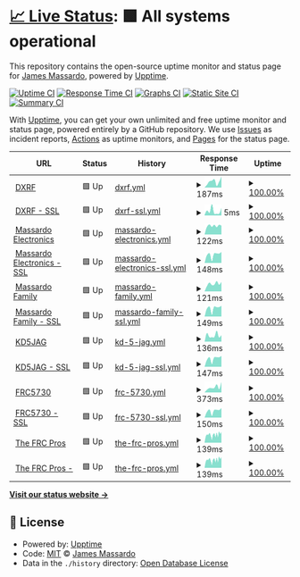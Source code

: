 # [📈 Live Status](https://dxrf.com): <!--live status--> **🟩 All systems operational**

This repository contains the open-source uptime monitor and status page for [James Massardo](http://www.dxrf.com), powered by [Upptime](https://github.com/upptime/upptime).

[![Uptime CI](https://github.com/jmassardo/upptime/workflows/Uptime%20CI/badge.svg)](https://github.com/jmassardo/upptime/actions?query=workflow%3A%22Uptime+CI%22)
[![Response Time CI](https://github.com/jmassardo/upptime/workflows/Response%20Time%20CI/badge.svg)](https://github.com/jmassardo/upptime/actions?query=workflow%3A%22Response+Time+CI%22)
[![Graphs CI](https://github.com/jmassardo/upptime/workflows/Graphs%20CI/badge.svg)](https://github.com/jmassardo/upptime/actions?query=workflow%3A%22Graphs+CI%22)
[![Static Site CI](https://github.com/jmassardo/upptime/workflows/Static%20Site%20CI/badge.svg)](https://github.com/jmassardo/upptime/actions?query=workflow%3A%22Static+Site+CI%22)
[![Summary CI](https://github.com/jmassardo/upptime/workflows/Summary%20CI/badge.svg)](https://github.com/jmassardo/upptime/actions?query=workflow%3A%22Summary+CI%22)

With [Upptime](https://upptime.js.org), you can get your own unlimited and free uptime monitor and status page, powered entirely by a GitHub repository. We use [Issues](https://github.com/jmassardo/upptime/issues) as incident reports, [Actions](https://github.com/jmassardo/upptime/actions) as uptime monitors, and [Pages](https://dxrf.com) for the status page.

<!--start: status pages-->
<!-- This summary is generated by Upptime (https://github.com/upptime/upptime) -->
<!-- Do not edit this manually, your changes will be overwritten -->
<!-- prettier-ignore -->
| URL | Status | History | Response Time | Uptime |
| --- | ------ | ------- | ------------- | ------ |
| <img alt="" src="https://favicons.githubusercontent.com/dxrf.com" height="13"> [DXRF](http://dxrf.com) | 🟩 Up | [dxrf.yml](https://github.com/jmassardo/upptime/commits/HEAD/history/dxrf.yml) | <details><summary><img alt="Response time graph" src="./graphs/dxrf/response-time-week.png" height="20"> 187ms</summary><br><a href="https://jmassardo.github.io/upptime/history/dxrf"><img alt="Response time 159" src="https://img.shields.io/endpoint?url=https%3A%2F%2Fraw.githubusercontent.com%2Fjmassardo%2Fupptime%2FHEAD%2Fapi%2Fdxrf%2Fresponse-time.json"></a><br><a href="https://jmassardo.github.io/upptime/history/dxrf"><img alt="24-hour response time 336" src="https://img.shields.io/endpoint?url=https%3A%2F%2Fraw.githubusercontent.com%2Fjmassardo%2Fupptime%2FHEAD%2Fapi%2Fdxrf%2Fresponse-time-day.json"></a><br><a href="https://jmassardo.github.io/upptime/history/dxrf"><img alt="7-day response time 187" src="https://img.shields.io/endpoint?url=https%3A%2F%2Fraw.githubusercontent.com%2Fjmassardo%2Fupptime%2FHEAD%2Fapi%2Fdxrf%2Fresponse-time-week.json"></a><br><a href="https://jmassardo.github.io/upptime/history/dxrf"><img alt="30-day response time 153" src="https://img.shields.io/endpoint?url=https%3A%2F%2Fraw.githubusercontent.com%2Fjmassardo%2Fupptime%2FHEAD%2Fapi%2Fdxrf%2Fresponse-time-month.json"></a><br><a href="https://jmassardo.github.io/upptime/history/dxrf"><img alt="1-year response time 159" src="https://img.shields.io/endpoint?url=https%3A%2F%2Fraw.githubusercontent.com%2Fjmassardo%2Fupptime%2FHEAD%2Fapi%2Fdxrf%2Fresponse-time-year.json"></a></details> | <details><summary><a href="https://jmassardo.github.io/upptime/history/dxrf">100.00%</a></summary><a href="https://jmassardo.github.io/upptime/history/dxrf"><img alt="All-time uptime 99.98%" src="https://img.shields.io/endpoint?url=https%3A%2F%2Fraw.githubusercontent.com%2Fjmassardo%2Fupptime%2FHEAD%2Fapi%2Fdxrf%2Fuptime.json"></a><br><a href="https://jmassardo.github.io/upptime/history/dxrf"><img alt="24-hour uptime 100.00%" src="https://img.shields.io/endpoint?url=https%3A%2F%2Fraw.githubusercontent.com%2Fjmassardo%2Fupptime%2FHEAD%2Fapi%2Fdxrf%2Fuptime-day.json"></a><br><a href="https://jmassardo.github.io/upptime/history/dxrf"><img alt="7-day uptime 100.00%" src="https://img.shields.io/endpoint?url=https%3A%2F%2Fraw.githubusercontent.com%2Fjmassardo%2Fupptime%2FHEAD%2Fapi%2Fdxrf%2Fuptime-week.json"></a><br><a href="https://jmassardo.github.io/upptime/history/dxrf"><img alt="30-day uptime 100.00%" src="https://img.shields.io/endpoint?url=https%3A%2F%2Fraw.githubusercontent.com%2Fjmassardo%2Fupptime%2FHEAD%2Fapi%2Fdxrf%2Fuptime-month.json"></a><br><a href="https://jmassardo.github.io/upptime/history/dxrf"><img alt="1-year uptime 99.98%" src="https://img.shields.io/endpoint?url=https%3A%2F%2Fraw.githubusercontent.com%2Fjmassardo%2Fupptime%2FHEAD%2Fapi%2Fdxrf%2Fuptime-year.json"></a></details>
| <img alt="" src="https://favicons.githubusercontent.com/dxrf.com" height="13"> [DXRF - SSL](https://dxrf.com) | 🟩 Up | [dxrf-ssl.yml](https://github.com/jmassardo/upptime/commits/HEAD/history/dxrf-ssl.yml) | <details><summary><img alt="Response time graph" src="./graphs/dxrf-ssl/response-time-week.png" height="20"> 5ms</summary><br><a href="https://jmassardo.github.io/upptime/history/dxrf-ssl"><img alt="Response time 8" src="https://img.shields.io/endpoint?url=https%3A%2F%2Fraw.githubusercontent.com%2Fjmassardo%2Fupptime%2FHEAD%2Fapi%2Fdxrf-ssl%2Fresponse-time.json"></a><br><a href="https://jmassardo.github.io/upptime/history/dxrf-ssl"><img alt="24-hour response time 9" src="https://img.shields.io/endpoint?url=https%3A%2F%2Fraw.githubusercontent.com%2Fjmassardo%2Fupptime%2FHEAD%2Fapi%2Fdxrf-ssl%2Fresponse-time-day.json"></a><br><a href="https://jmassardo.github.io/upptime/history/dxrf-ssl"><img alt="7-day response time 5" src="https://img.shields.io/endpoint?url=https%3A%2F%2Fraw.githubusercontent.com%2Fjmassardo%2Fupptime%2FHEAD%2Fapi%2Fdxrf-ssl%2Fresponse-time-week.json"></a><br><a href="https://jmassardo.github.io/upptime/history/dxrf-ssl"><img alt="30-day response time 6" src="https://img.shields.io/endpoint?url=https%3A%2F%2Fraw.githubusercontent.com%2Fjmassardo%2Fupptime%2FHEAD%2Fapi%2Fdxrf-ssl%2Fresponse-time-month.json"></a><br><a href="https://jmassardo.github.io/upptime/history/dxrf-ssl"><img alt="1-year response time 8" src="https://img.shields.io/endpoint?url=https%3A%2F%2Fraw.githubusercontent.com%2Fjmassardo%2Fupptime%2FHEAD%2Fapi%2Fdxrf-ssl%2Fresponse-time-year.json"></a></details> | <details><summary><a href="https://jmassardo.github.io/upptime/history/dxrf-ssl">100.00%</a></summary><a href="https://jmassardo.github.io/upptime/history/dxrf-ssl"><img alt="All-time uptime 99.98%" src="https://img.shields.io/endpoint?url=https%3A%2F%2Fraw.githubusercontent.com%2Fjmassardo%2Fupptime%2FHEAD%2Fapi%2Fdxrf-ssl%2Fuptime.json"></a><br><a href="https://jmassardo.github.io/upptime/history/dxrf-ssl"><img alt="24-hour uptime 100.00%" src="https://img.shields.io/endpoint?url=https%3A%2F%2Fraw.githubusercontent.com%2Fjmassardo%2Fupptime%2FHEAD%2Fapi%2Fdxrf-ssl%2Fuptime-day.json"></a><br><a href="https://jmassardo.github.io/upptime/history/dxrf-ssl"><img alt="7-day uptime 100.00%" src="https://img.shields.io/endpoint?url=https%3A%2F%2Fraw.githubusercontent.com%2Fjmassardo%2Fupptime%2FHEAD%2Fapi%2Fdxrf-ssl%2Fuptime-week.json"></a><br><a href="https://jmassardo.github.io/upptime/history/dxrf-ssl"><img alt="30-day uptime 100.00%" src="https://img.shields.io/endpoint?url=https%3A%2F%2Fraw.githubusercontent.com%2Fjmassardo%2Fupptime%2FHEAD%2Fapi%2Fdxrf-ssl%2Fuptime-month.json"></a><br><a href="https://jmassardo.github.io/upptime/history/dxrf-ssl"><img alt="1-year uptime 99.98%" src="https://img.shields.io/endpoint?url=https%3A%2F%2Fraw.githubusercontent.com%2Fjmassardo%2Fupptime%2FHEAD%2Fapi%2Fdxrf-ssl%2Fuptime-year.json"></a></details>
| <img alt="" src="https://favicons.githubusercontent.com/massardoelectronics.com" height="13"> [Massardo Electronics](http://massardoelectronics.com) | 🟩 Up | [massardo-electronics.yml](https://github.com/jmassardo/upptime/commits/HEAD/history/massardo-electronics.yml) | <details><summary><img alt="Response time graph" src="./graphs/massardo-electronics/response-time-week.png" height="20"> 122ms</summary><br><a href="https://jmassardo.github.io/upptime/history/massardo-electronics"><img alt="Response time 118" src="https://img.shields.io/endpoint?url=https%3A%2F%2Fraw.githubusercontent.com%2Fjmassardo%2Fupptime%2FHEAD%2Fapi%2Fmassardo-electronics%2Fresponse-time.json"></a><br><a href="https://jmassardo.github.io/upptime/history/massardo-electronics"><img alt="24-hour response time 125" src="https://img.shields.io/endpoint?url=https%3A%2F%2Fraw.githubusercontent.com%2Fjmassardo%2Fupptime%2FHEAD%2Fapi%2Fmassardo-electronics%2Fresponse-time-day.json"></a><br><a href="https://jmassardo.github.io/upptime/history/massardo-electronics"><img alt="7-day response time 122" src="https://img.shields.io/endpoint?url=https%3A%2F%2Fraw.githubusercontent.com%2Fjmassardo%2Fupptime%2FHEAD%2Fapi%2Fmassardo-electronics%2Fresponse-time-week.json"></a><br><a href="https://jmassardo.github.io/upptime/history/massardo-electronics"><img alt="30-day response time 116" src="https://img.shields.io/endpoint?url=https%3A%2F%2Fraw.githubusercontent.com%2Fjmassardo%2Fupptime%2FHEAD%2Fapi%2Fmassardo-electronics%2Fresponse-time-month.json"></a><br><a href="https://jmassardo.github.io/upptime/history/massardo-electronics"><img alt="1-year response time 118" src="https://img.shields.io/endpoint?url=https%3A%2F%2Fraw.githubusercontent.com%2Fjmassardo%2Fupptime%2FHEAD%2Fapi%2Fmassardo-electronics%2Fresponse-time-year.json"></a></details> | <details><summary><a href="https://jmassardo.github.io/upptime/history/massardo-electronics">100.00%</a></summary><a href="https://jmassardo.github.io/upptime/history/massardo-electronics"><img alt="All-time uptime 99.98%" src="https://img.shields.io/endpoint?url=https%3A%2F%2Fraw.githubusercontent.com%2Fjmassardo%2Fupptime%2FHEAD%2Fapi%2Fmassardo-electronics%2Fuptime.json"></a><br><a href="https://jmassardo.github.io/upptime/history/massardo-electronics"><img alt="24-hour uptime 100.00%" src="https://img.shields.io/endpoint?url=https%3A%2F%2Fraw.githubusercontent.com%2Fjmassardo%2Fupptime%2FHEAD%2Fapi%2Fmassardo-electronics%2Fuptime-day.json"></a><br><a href="https://jmassardo.github.io/upptime/history/massardo-electronics"><img alt="7-day uptime 100.00%" src="https://img.shields.io/endpoint?url=https%3A%2F%2Fraw.githubusercontent.com%2Fjmassardo%2Fupptime%2FHEAD%2Fapi%2Fmassardo-electronics%2Fuptime-week.json"></a><br><a href="https://jmassardo.github.io/upptime/history/massardo-electronics"><img alt="30-day uptime 100.00%" src="https://img.shields.io/endpoint?url=https%3A%2F%2Fraw.githubusercontent.com%2Fjmassardo%2Fupptime%2FHEAD%2Fapi%2Fmassardo-electronics%2Fuptime-month.json"></a><br><a href="https://jmassardo.github.io/upptime/history/massardo-electronics"><img alt="1-year uptime 99.98%" src="https://img.shields.io/endpoint?url=https%3A%2F%2Fraw.githubusercontent.com%2Fjmassardo%2Fupptime%2FHEAD%2Fapi%2Fmassardo-electronics%2Fuptime-year.json"></a></details>
| <img alt="" src="https://favicons.githubusercontent.com/massardoelectronics.com" height="13"> [Massardo Electronics - SSL](https://massardoelectronics.com) | 🟩 Up | [massardo-electronics-ssl.yml](https://github.com/jmassardo/upptime/commits/HEAD/history/massardo-electronics-ssl.yml) | <details><summary><img alt="Response time graph" src="./graphs/massardo-electronics-ssl/response-time-week.png" height="20"> 148ms</summary><br><a href="https://jmassardo.github.io/upptime/history/massardo-electronics-ssl"><img alt="Response time 131" src="https://img.shields.io/endpoint?url=https%3A%2F%2Fraw.githubusercontent.com%2Fjmassardo%2Fupptime%2FHEAD%2Fapi%2Fmassardo-electronics-ssl%2Fresponse-time.json"></a><br><a href="https://jmassardo.github.io/upptime/history/massardo-electronics-ssl"><img alt="24-hour response time 194" src="https://img.shields.io/endpoint?url=https%3A%2F%2Fraw.githubusercontent.com%2Fjmassardo%2Fupptime%2FHEAD%2Fapi%2Fmassardo-electronics-ssl%2Fresponse-time-day.json"></a><br><a href="https://jmassardo.github.io/upptime/history/massardo-electronics-ssl"><img alt="7-day response time 148" src="https://img.shields.io/endpoint?url=https%3A%2F%2Fraw.githubusercontent.com%2Fjmassardo%2Fupptime%2FHEAD%2Fapi%2Fmassardo-electronics-ssl%2Fresponse-time-week.json"></a><br><a href="https://jmassardo.github.io/upptime/history/massardo-electronics-ssl"><img alt="30-day response time 135" src="https://img.shields.io/endpoint?url=https%3A%2F%2Fraw.githubusercontent.com%2Fjmassardo%2Fupptime%2FHEAD%2Fapi%2Fmassardo-electronics-ssl%2Fresponse-time-month.json"></a><br><a href="https://jmassardo.github.io/upptime/history/massardo-electronics-ssl"><img alt="1-year response time 131" src="https://img.shields.io/endpoint?url=https%3A%2F%2Fraw.githubusercontent.com%2Fjmassardo%2Fupptime%2FHEAD%2Fapi%2Fmassardo-electronics-ssl%2Fresponse-time-year.json"></a></details> | <details><summary><a href="https://jmassardo.github.io/upptime/history/massardo-electronics-ssl">100.00%</a></summary><a href="https://jmassardo.github.io/upptime/history/massardo-electronics-ssl"><img alt="All-time uptime 99.98%" src="https://img.shields.io/endpoint?url=https%3A%2F%2Fraw.githubusercontent.com%2Fjmassardo%2Fupptime%2FHEAD%2Fapi%2Fmassardo-electronics-ssl%2Fuptime.json"></a><br><a href="https://jmassardo.github.io/upptime/history/massardo-electronics-ssl"><img alt="24-hour uptime 100.00%" src="https://img.shields.io/endpoint?url=https%3A%2F%2Fraw.githubusercontent.com%2Fjmassardo%2Fupptime%2FHEAD%2Fapi%2Fmassardo-electronics-ssl%2Fuptime-day.json"></a><br><a href="https://jmassardo.github.io/upptime/history/massardo-electronics-ssl"><img alt="7-day uptime 100.00%" src="https://img.shields.io/endpoint?url=https%3A%2F%2Fraw.githubusercontent.com%2Fjmassardo%2Fupptime%2FHEAD%2Fapi%2Fmassardo-electronics-ssl%2Fuptime-week.json"></a><br><a href="https://jmassardo.github.io/upptime/history/massardo-electronics-ssl"><img alt="30-day uptime 100.00%" src="https://img.shields.io/endpoint?url=https%3A%2F%2Fraw.githubusercontent.com%2Fjmassardo%2Fupptime%2FHEAD%2Fapi%2Fmassardo-electronics-ssl%2Fuptime-month.json"></a><br><a href="https://jmassardo.github.io/upptime/history/massardo-electronics-ssl"><img alt="1-year uptime 99.98%" src="https://img.shields.io/endpoint?url=https%3A%2F%2Fraw.githubusercontent.com%2Fjmassardo%2Fupptime%2FHEAD%2Fapi%2Fmassardo-electronics-ssl%2Fuptime-year.json"></a></details>
| <img alt="" src="https://favicons.githubusercontent.com/massardofamily.com" height="13"> [Massardo Family](http://massardofamily.com) | 🟩 Up | [massardo-family.yml](https://github.com/jmassardo/upptime/commits/HEAD/history/massardo-family.yml) | <details><summary><img alt="Response time graph" src="./graphs/massardo-family/response-time-week.png" height="20"> 121ms</summary><br><a href="https://jmassardo.github.io/upptime/history/massardo-family"><img alt="Response time 113" src="https://img.shields.io/endpoint?url=https%3A%2F%2Fraw.githubusercontent.com%2Fjmassardo%2Fupptime%2FHEAD%2Fapi%2Fmassardo-family%2Fresponse-time.json"></a><br><a href="https://jmassardo.github.io/upptime/history/massardo-family"><img alt="24-hour response time 149" src="https://img.shields.io/endpoint?url=https%3A%2F%2Fraw.githubusercontent.com%2Fjmassardo%2Fupptime%2FHEAD%2Fapi%2Fmassardo-family%2Fresponse-time-day.json"></a><br><a href="https://jmassardo.github.io/upptime/history/massardo-family"><img alt="7-day response time 121" src="https://img.shields.io/endpoint?url=https%3A%2F%2Fraw.githubusercontent.com%2Fjmassardo%2Fupptime%2FHEAD%2Fapi%2Fmassardo-family%2Fresponse-time-week.json"></a><br><a href="https://jmassardo.github.io/upptime/history/massardo-family"><img alt="30-day response time 112" src="https://img.shields.io/endpoint?url=https%3A%2F%2Fraw.githubusercontent.com%2Fjmassardo%2Fupptime%2FHEAD%2Fapi%2Fmassardo-family%2Fresponse-time-month.json"></a><br><a href="https://jmassardo.github.io/upptime/history/massardo-family"><img alt="1-year response time 113" src="https://img.shields.io/endpoint?url=https%3A%2F%2Fraw.githubusercontent.com%2Fjmassardo%2Fupptime%2FHEAD%2Fapi%2Fmassardo-family%2Fresponse-time-year.json"></a></details> | <details><summary><a href="https://jmassardo.github.io/upptime/history/massardo-family">100.00%</a></summary><a href="https://jmassardo.github.io/upptime/history/massardo-family"><img alt="All-time uptime 99.98%" src="https://img.shields.io/endpoint?url=https%3A%2F%2Fraw.githubusercontent.com%2Fjmassardo%2Fupptime%2FHEAD%2Fapi%2Fmassardo-family%2Fuptime.json"></a><br><a href="https://jmassardo.github.io/upptime/history/massardo-family"><img alt="24-hour uptime 100.00%" src="https://img.shields.io/endpoint?url=https%3A%2F%2Fraw.githubusercontent.com%2Fjmassardo%2Fupptime%2FHEAD%2Fapi%2Fmassardo-family%2Fuptime-day.json"></a><br><a href="https://jmassardo.github.io/upptime/history/massardo-family"><img alt="7-day uptime 100.00%" src="https://img.shields.io/endpoint?url=https%3A%2F%2Fraw.githubusercontent.com%2Fjmassardo%2Fupptime%2FHEAD%2Fapi%2Fmassardo-family%2Fuptime-week.json"></a><br><a href="https://jmassardo.github.io/upptime/history/massardo-family"><img alt="30-day uptime 100.00%" src="https://img.shields.io/endpoint?url=https%3A%2F%2Fraw.githubusercontent.com%2Fjmassardo%2Fupptime%2FHEAD%2Fapi%2Fmassardo-family%2Fuptime-month.json"></a><br><a href="https://jmassardo.github.io/upptime/history/massardo-family"><img alt="1-year uptime 99.98%" src="https://img.shields.io/endpoint?url=https%3A%2F%2Fraw.githubusercontent.com%2Fjmassardo%2Fupptime%2FHEAD%2Fapi%2Fmassardo-family%2Fuptime-year.json"></a></details>
| <img alt="" src="https://favicons.githubusercontent.com/massardofamily.com" height="13"> [Massardo Family - SSL](https://massardofamily.com) | 🟩 Up | [massardo-family-ssl.yml](https://github.com/jmassardo/upptime/commits/HEAD/history/massardo-family-ssl.yml) | <details><summary><img alt="Response time graph" src="./graphs/massardo-family-ssl/response-time-week.png" height="20"> 149ms</summary><br><a href="https://jmassardo.github.io/upptime/history/massardo-family-ssl"><img alt="Response time 129" src="https://img.shields.io/endpoint?url=https%3A%2F%2Fraw.githubusercontent.com%2Fjmassardo%2Fupptime%2FHEAD%2Fapi%2Fmassardo-family-ssl%2Fresponse-time.json"></a><br><a href="https://jmassardo.github.io/upptime/history/massardo-family-ssl"><img alt="24-hour response time 190" src="https://img.shields.io/endpoint?url=https%3A%2F%2Fraw.githubusercontent.com%2Fjmassardo%2Fupptime%2FHEAD%2Fapi%2Fmassardo-family-ssl%2Fresponse-time-day.json"></a><br><a href="https://jmassardo.github.io/upptime/history/massardo-family-ssl"><img alt="7-day response time 149" src="https://img.shields.io/endpoint?url=https%3A%2F%2Fraw.githubusercontent.com%2Fjmassardo%2Fupptime%2FHEAD%2Fapi%2Fmassardo-family-ssl%2Fresponse-time-week.json"></a><br><a href="https://jmassardo.github.io/upptime/history/massardo-family-ssl"><img alt="30-day response time 134" src="https://img.shields.io/endpoint?url=https%3A%2F%2Fraw.githubusercontent.com%2Fjmassardo%2Fupptime%2FHEAD%2Fapi%2Fmassardo-family-ssl%2Fresponse-time-month.json"></a><br><a href="https://jmassardo.github.io/upptime/history/massardo-family-ssl"><img alt="1-year response time 129" src="https://img.shields.io/endpoint?url=https%3A%2F%2Fraw.githubusercontent.com%2Fjmassardo%2Fupptime%2FHEAD%2Fapi%2Fmassardo-family-ssl%2Fresponse-time-year.json"></a></details> | <details><summary><a href="https://jmassardo.github.io/upptime/history/massardo-family-ssl">100.00%</a></summary><a href="https://jmassardo.github.io/upptime/history/massardo-family-ssl"><img alt="All-time uptime 99.98%" src="https://img.shields.io/endpoint?url=https%3A%2F%2Fraw.githubusercontent.com%2Fjmassardo%2Fupptime%2FHEAD%2Fapi%2Fmassardo-family-ssl%2Fuptime.json"></a><br><a href="https://jmassardo.github.io/upptime/history/massardo-family-ssl"><img alt="24-hour uptime 100.00%" src="https://img.shields.io/endpoint?url=https%3A%2F%2Fraw.githubusercontent.com%2Fjmassardo%2Fupptime%2FHEAD%2Fapi%2Fmassardo-family-ssl%2Fuptime-day.json"></a><br><a href="https://jmassardo.github.io/upptime/history/massardo-family-ssl"><img alt="7-day uptime 100.00%" src="https://img.shields.io/endpoint?url=https%3A%2F%2Fraw.githubusercontent.com%2Fjmassardo%2Fupptime%2FHEAD%2Fapi%2Fmassardo-family-ssl%2Fuptime-week.json"></a><br><a href="https://jmassardo.github.io/upptime/history/massardo-family-ssl"><img alt="30-day uptime 100.00%" src="https://img.shields.io/endpoint?url=https%3A%2F%2Fraw.githubusercontent.com%2Fjmassardo%2Fupptime%2FHEAD%2Fapi%2Fmassardo-family-ssl%2Fuptime-month.json"></a><br><a href="https://jmassardo.github.io/upptime/history/massardo-family-ssl"><img alt="1-year uptime 99.98%" src="https://img.shields.io/endpoint?url=https%3A%2F%2Fraw.githubusercontent.com%2Fjmassardo%2Fupptime%2FHEAD%2Fapi%2Fmassardo-family-ssl%2Fuptime-year.json"></a></details>
| <img alt="" src="https://favicons.githubusercontent.com/kd5jag.info" height="13"> [KD5JAG](http://kd5jag.info) | 🟩 Up | [kd-5-jag.yml](https://github.com/jmassardo/upptime/commits/HEAD/history/kd-5-jag.yml) | <details><summary><img alt="Response time graph" src="./graphs/kd-5-jag/response-time-week.png" height="20"> 136ms</summary><br><a href="https://jmassardo.github.io/upptime/history/kd-5-jag"><img alt="Response time 162" src="https://img.shields.io/endpoint?url=https%3A%2F%2Fraw.githubusercontent.com%2Fjmassardo%2Fupptime%2FHEAD%2Fapi%2Fkd-5-jag%2Fresponse-time.json"></a><br><a href="https://jmassardo.github.io/upptime/history/kd-5-jag"><img alt="24-hour response time 141" src="https://img.shields.io/endpoint?url=https%3A%2F%2Fraw.githubusercontent.com%2Fjmassardo%2Fupptime%2FHEAD%2Fapi%2Fkd-5-jag%2Fresponse-time-day.json"></a><br><a href="https://jmassardo.github.io/upptime/history/kd-5-jag"><img alt="7-day response time 136" src="https://img.shields.io/endpoint?url=https%3A%2F%2Fraw.githubusercontent.com%2Fjmassardo%2Fupptime%2FHEAD%2Fapi%2Fkd-5-jag%2Fresponse-time-week.json"></a><br><a href="https://jmassardo.github.io/upptime/history/kd-5-jag"><img alt="30-day response time 145" src="https://img.shields.io/endpoint?url=https%3A%2F%2Fraw.githubusercontent.com%2Fjmassardo%2Fupptime%2FHEAD%2Fapi%2Fkd-5-jag%2Fresponse-time-month.json"></a><br><a href="https://jmassardo.github.io/upptime/history/kd-5-jag"><img alt="1-year response time 162" src="https://img.shields.io/endpoint?url=https%3A%2F%2Fraw.githubusercontent.com%2Fjmassardo%2Fupptime%2FHEAD%2Fapi%2Fkd-5-jag%2Fresponse-time-year.json"></a></details> | <details><summary><a href="https://jmassardo.github.io/upptime/history/kd-5-jag">100.00%</a></summary><a href="https://jmassardo.github.io/upptime/history/kd-5-jag"><img alt="All-time uptime 99.98%" src="https://img.shields.io/endpoint?url=https%3A%2F%2Fraw.githubusercontent.com%2Fjmassardo%2Fupptime%2FHEAD%2Fapi%2Fkd-5-jag%2Fuptime.json"></a><br><a href="https://jmassardo.github.io/upptime/history/kd-5-jag"><img alt="24-hour uptime 100.00%" src="https://img.shields.io/endpoint?url=https%3A%2F%2Fraw.githubusercontent.com%2Fjmassardo%2Fupptime%2FHEAD%2Fapi%2Fkd-5-jag%2Fuptime-day.json"></a><br><a href="https://jmassardo.github.io/upptime/history/kd-5-jag"><img alt="7-day uptime 100.00%" src="https://img.shields.io/endpoint?url=https%3A%2F%2Fraw.githubusercontent.com%2Fjmassardo%2Fupptime%2FHEAD%2Fapi%2Fkd-5-jag%2Fuptime-week.json"></a><br><a href="https://jmassardo.github.io/upptime/history/kd-5-jag"><img alt="30-day uptime 100.00%" src="https://img.shields.io/endpoint?url=https%3A%2F%2Fraw.githubusercontent.com%2Fjmassardo%2Fupptime%2FHEAD%2Fapi%2Fkd-5-jag%2Fuptime-month.json"></a><br><a href="https://jmassardo.github.io/upptime/history/kd-5-jag"><img alt="1-year uptime 99.98%" src="https://img.shields.io/endpoint?url=https%3A%2F%2Fraw.githubusercontent.com%2Fjmassardo%2Fupptime%2FHEAD%2Fapi%2Fkd-5-jag%2Fuptime-year.json"></a></details>
| <img alt="" src="https://favicons.githubusercontent.com/kd5jag.info" height="13"> [KD5JAG - SSL](https://kd5jag.info) | 🟩 Up | [kd-5-jag-ssl.yml](https://github.com/jmassardo/upptime/commits/HEAD/history/kd-5-jag-ssl.yml) | <details><summary><img alt="Response time graph" src="./graphs/kd-5-jag-ssl/response-time-week.png" height="20"> 147ms</summary><br><a href="https://jmassardo.github.io/upptime/history/kd-5-jag-ssl"><img alt="Response time 128" src="https://img.shields.io/endpoint?url=https%3A%2F%2Fraw.githubusercontent.com%2Fjmassardo%2Fupptime%2FHEAD%2Fapi%2Fkd-5-jag-ssl%2Fresponse-time.json"></a><br><a href="https://jmassardo.github.io/upptime/history/kd-5-jag-ssl"><img alt="24-hour response time 192" src="https://img.shields.io/endpoint?url=https%3A%2F%2Fraw.githubusercontent.com%2Fjmassardo%2Fupptime%2FHEAD%2Fapi%2Fkd-5-jag-ssl%2Fresponse-time-day.json"></a><br><a href="https://jmassardo.github.io/upptime/history/kd-5-jag-ssl"><img alt="7-day response time 147" src="https://img.shields.io/endpoint?url=https%3A%2F%2Fraw.githubusercontent.com%2Fjmassardo%2Fupptime%2FHEAD%2Fapi%2Fkd-5-jag-ssl%2Fresponse-time-week.json"></a><br><a href="https://jmassardo.github.io/upptime/history/kd-5-jag-ssl"><img alt="30-day response time 132" src="https://img.shields.io/endpoint?url=https%3A%2F%2Fraw.githubusercontent.com%2Fjmassardo%2Fupptime%2FHEAD%2Fapi%2Fkd-5-jag-ssl%2Fresponse-time-month.json"></a><br><a href="https://jmassardo.github.io/upptime/history/kd-5-jag-ssl"><img alt="1-year response time 128" src="https://img.shields.io/endpoint?url=https%3A%2F%2Fraw.githubusercontent.com%2Fjmassardo%2Fupptime%2FHEAD%2Fapi%2Fkd-5-jag-ssl%2Fresponse-time-year.json"></a></details> | <details><summary><a href="https://jmassardo.github.io/upptime/history/kd-5-jag-ssl">100.00%</a></summary><a href="https://jmassardo.github.io/upptime/history/kd-5-jag-ssl"><img alt="All-time uptime 99.98%" src="https://img.shields.io/endpoint?url=https%3A%2F%2Fraw.githubusercontent.com%2Fjmassardo%2Fupptime%2FHEAD%2Fapi%2Fkd-5-jag-ssl%2Fuptime.json"></a><br><a href="https://jmassardo.github.io/upptime/history/kd-5-jag-ssl"><img alt="24-hour uptime 100.00%" src="https://img.shields.io/endpoint?url=https%3A%2F%2Fraw.githubusercontent.com%2Fjmassardo%2Fupptime%2FHEAD%2Fapi%2Fkd-5-jag-ssl%2Fuptime-day.json"></a><br><a href="https://jmassardo.github.io/upptime/history/kd-5-jag-ssl"><img alt="7-day uptime 100.00%" src="https://img.shields.io/endpoint?url=https%3A%2F%2Fraw.githubusercontent.com%2Fjmassardo%2Fupptime%2FHEAD%2Fapi%2Fkd-5-jag-ssl%2Fuptime-week.json"></a><br><a href="https://jmassardo.github.io/upptime/history/kd-5-jag-ssl"><img alt="30-day uptime 100.00%" src="https://img.shields.io/endpoint?url=https%3A%2F%2Fraw.githubusercontent.com%2Fjmassardo%2Fupptime%2FHEAD%2Fapi%2Fkd-5-jag-ssl%2Fuptime-month.json"></a><br><a href="https://jmassardo.github.io/upptime/history/kd-5-jag-ssl"><img alt="1-year uptime 99.98%" src="https://img.shields.io/endpoint?url=https%3A%2F%2Fraw.githubusercontent.com%2Fjmassardo%2Fupptime%2FHEAD%2Fapi%2Fkd-5-jag-ssl%2Fuptime-year.json"></a></details>
| <img alt="" src="https://favicons.githubusercontent.com/www.frc5730.com" height="13"> [FRC5730](http://www.frc5730.com) | 🟩 Up | [frc-5730.yml](https://github.com/jmassardo/upptime/commits/HEAD/history/frc-5730.yml) | <details><summary><img alt="Response time graph" src="./graphs/frc-5730/response-time-week.png" height="20"> 373ms</summary><br><a href="https://jmassardo.github.io/upptime/history/frc-5730"><img alt="Response time 247" src="https://img.shields.io/endpoint?url=https%3A%2F%2Fraw.githubusercontent.com%2Fjmassardo%2Fupptime%2FHEAD%2Fapi%2Ffrc-5730%2Fresponse-time.json"></a><br><a href="https://jmassardo.github.io/upptime/history/frc-5730"><img alt="24-hour response time 722" src="https://img.shields.io/endpoint?url=https%3A%2F%2Fraw.githubusercontent.com%2Fjmassardo%2Fupptime%2FHEAD%2Fapi%2Ffrc-5730%2Fresponse-time-day.json"></a><br><a href="https://jmassardo.github.io/upptime/history/frc-5730"><img alt="7-day response time 373" src="https://img.shields.io/endpoint?url=https%3A%2F%2Fraw.githubusercontent.com%2Fjmassardo%2Fupptime%2FHEAD%2Fapi%2Ffrc-5730%2Fresponse-time-week.json"></a><br><a href="https://jmassardo.github.io/upptime/history/frc-5730"><img alt="30-day response time 262" src="https://img.shields.io/endpoint?url=https%3A%2F%2Fraw.githubusercontent.com%2Fjmassardo%2Fupptime%2FHEAD%2Fapi%2Ffrc-5730%2Fresponse-time-month.json"></a><br><a href="https://jmassardo.github.io/upptime/history/frc-5730"><img alt="1-year response time 247" src="https://img.shields.io/endpoint?url=https%3A%2F%2Fraw.githubusercontent.com%2Fjmassardo%2Fupptime%2FHEAD%2Fapi%2Ffrc-5730%2Fresponse-time-year.json"></a></details> | <details><summary><a href="https://jmassardo.github.io/upptime/history/frc-5730">100.00%</a></summary><a href="https://jmassardo.github.io/upptime/history/frc-5730"><img alt="All-time uptime 100.00%" src="https://img.shields.io/endpoint?url=https%3A%2F%2Fraw.githubusercontent.com%2Fjmassardo%2Fupptime%2FHEAD%2Fapi%2Ffrc-5730%2Fuptime.json"></a><br><a href="https://jmassardo.github.io/upptime/history/frc-5730"><img alt="24-hour uptime 100.00%" src="https://img.shields.io/endpoint?url=https%3A%2F%2Fraw.githubusercontent.com%2Fjmassardo%2Fupptime%2FHEAD%2Fapi%2Ffrc-5730%2Fuptime-day.json"></a><br><a href="https://jmassardo.github.io/upptime/history/frc-5730"><img alt="7-day uptime 100.00%" src="https://img.shields.io/endpoint?url=https%3A%2F%2Fraw.githubusercontent.com%2Fjmassardo%2Fupptime%2FHEAD%2Fapi%2Ffrc-5730%2Fuptime-week.json"></a><br><a href="https://jmassardo.github.io/upptime/history/frc-5730"><img alt="30-day uptime 100.00%" src="https://img.shields.io/endpoint?url=https%3A%2F%2Fraw.githubusercontent.com%2Fjmassardo%2Fupptime%2FHEAD%2Fapi%2Ffrc-5730%2Fuptime-month.json"></a><br><a href="https://jmassardo.github.io/upptime/history/frc-5730"><img alt="1-year uptime 100.00%" src="https://img.shields.io/endpoint?url=https%3A%2F%2Fraw.githubusercontent.com%2Fjmassardo%2Fupptime%2FHEAD%2Fapi%2Ffrc-5730%2Fuptime-year.json"></a></details>
| <img alt="" src="https://favicons.githubusercontent.com/www.frc5730.com" height="13"> [FRC5730 - SSL](https://www.frc5730.com) | 🟩 Up | [frc-5730-ssl.yml](https://github.com/jmassardo/upptime/commits/HEAD/history/frc-5730-ssl.yml) | <details><summary><img alt="Response time graph" src="./graphs/frc-5730-ssl/response-time-week.png" height="20"> 150ms</summary><br><a href="https://jmassardo.github.io/upptime/history/frc-5730-ssl"><img alt="Response time 133" src="https://img.shields.io/endpoint?url=https%3A%2F%2Fraw.githubusercontent.com%2Fjmassardo%2Fupptime%2FHEAD%2Fapi%2Ffrc-5730-ssl%2Fresponse-time.json"></a><br><a href="https://jmassardo.github.io/upptime/history/frc-5730-ssl"><img alt="24-hour response time 208" src="https://img.shields.io/endpoint?url=https%3A%2F%2Fraw.githubusercontent.com%2Fjmassardo%2Fupptime%2FHEAD%2Fapi%2Ffrc-5730-ssl%2Fresponse-time-day.json"></a><br><a href="https://jmassardo.github.io/upptime/history/frc-5730-ssl"><img alt="7-day response time 150" src="https://img.shields.io/endpoint?url=https%3A%2F%2Fraw.githubusercontent.com%2Fjmassardo%2Fupptime%2FHEAD%2Fapi%2Ffrc-5730-ssl%2Fresponse-time-week.json"></a><br><a href="https://jmassardo.github.io/upptime/history/frc-5730-ssl"><img alt="30-day response time 136" src="https://img.shields.io/endpoint?url=https%3A%2F%2Fraw.githubusercontent.com%2Fjmassardo%2Fupptime%2FHEAD%2Fapi%2Ffrc-5730-ssl%2Fresponse-time-month.json"></a><br><a href="https://jmassardo.github.io/upptime/history/frc-5730-ssl"><img alt="1-year response time 133" src="https://img.shields.io/endpoint?url=https%3A%2F%2Fraw.githubusercontent.com%2Fjmassardo%2Fupptime%2FHEAD%2Fapi%2Ffrc-5730-ssl%2Fresponse-time-year.json"></a></details> | <details><summary><a href="https://jmassardo.github.io/upptime/history/frc-5730-ssl">100.00%</a></summary><a href="https://jmassardo.github.io/upptime/history/frc-5730-ssl"><img alt="All-time uptime 100.00%" src="https://img.shields.io/endpoint?url=https%3A%2F%2Fraw.githubusercontent.com%2Fjmassardo%2Fupptime%2FHEAD%2Fapi%2Ffrc-5730-ssl%2Fuptime.json"></a><br><a href="https://jmassardo.github.io/upptime/history/frc-5730-ssl"><img alt="24-hour uptime 100.00%" src="https://img.shields.io/endpoint?url=https%3A%2F%2Fraw.githubusercontent.com%2Fjmassardo%2Fupptime%2FHEAD%2Fapi%2Ffrc-5730-ssl%2Fuptime-day.json"></a><br><a href="https://jmassardo.github.io/upptime/history/frc-5730-ssl"><img alt="7-day uptime 100.00%" src="https://img.shields.io/endpoint?url=https%3A%2F%2Fraw.githubusercontent.com%2Fjmassardo%2Fupptime%2FHEAD%2Fapi%2Ffrc-5730-ssl%2Fuptime-week.json"></a><br><a href="https://jmassardo.github.io/upptime/history/frc-5730-ssl"><img alt="30-day uptime 100.00%" src="https://img.shields.io/endpoint?url=https%3A%2F%2Fraw.githubusercontent.com%2Fjmassardo%2Fupptime%2FHEAD%2Fapi%2Ffrc-5730-ssl%2Fuptime-month.json"></a><br><a href="https://jmassardo.github.io/upptime/history/frc-5730-ssl"><img alt="1-year uptime 100.00%" src="https://img.shields.io/endpoint?url=https%3A%2F%2Fraw.githubusercontent.com%2Fjmassardo%2Fupptime%2FHEAD%2Fapi%2Ffrc-5730-ssl%2Fuptime-year.json"></a></details>
| <img alt="" src="https://favicons.githubusercontent.com/www.thefrcpros.com" height="13"> [The FRC Pros](http://www.thefrcpros.com) | 🟩 Up | [the-frc-pros.yml](https://github.com/jmassardo/upptime/commits/HEAD/history/the-frc-pros.yml) | <details><summary><img alt="Response time graph" src="./graphs/the-frc-pros/response-time-week.png" height="20"> 139ms</summary><br><a href="https://jmassardo.github.io/upptime/history/the-frc-pros"><img alt="Response time 124" src="https://img.shields.io/endpoint?url=https%3A%2F%2Fraw.githubusercontent.com%2Fjmassardo%2Fupptime%2FHEAD%2Fapi%2Fthe-frc-pros%2Fresponse-time.json"></a><br><a href="https://jmassardo.github.io/upptime/history/the-frc-pros"><img alt="24-hour response time 174" src="https://img.shields.io/endpoint?url=https%3A%2F%2Fraw.githubusercontent.com%2Fjmassardo%2Fupptime%2FHEAD%2Fapi%2Fthe-frc-pros%2Fresponse-time-day.json"></a><br><a href="https://jmassardo.github.io/upptime/history/the-frc-pros"><img alt="7-day response time 139" src="https://img.shields.io/endpoint?url=https%3A%2F%2Fraw.githubusercontent.com%2Fjmassardo%2Fupptime%2FHEAD%2Fapi%2Fthe-frc-pros%2Fresponse-time-week.json"></a><br><a href="https://jmassardo.github.io/upptime/history/the-frc-pros"><img alt="30-day response time 124" src="https://img.shields.io/endpoint?url=https%3A%2F%2Fraw.githubusercontent.com%2Fjmassardo%2Fupptime%2FHEAD%2Fapi%2Fthe-frc-pros%2Fresponse-time-month.json"></a><br><a href="https://jmassardo.github.io/upptime/history/the-frc-pros"><img alt="1-year response time 124" src="https://img.shields.io/endpoint?url=https%3A%2F%2Fraw.githubusercontent.com%2Fjmassardo%2Fupptime%2FHEAD%2Fapi%2Fthe-frc-pros%2Fresponse-time-year.json"></a></details> | <details><summary><a href="https://jmassardo.github.io/upptime/history/the-frc-pros">100.00%</a></summary><a href="https://jmassardo.github.io/upptime/history/the-frc-pros"><img alt="All-time uptime 99.98%" src="https://img.shields.io/endpoint?url=https%3A%2F%2Fraw.githubusercontent.com%2Fjmassardo%2Fupptime%2FHEAD%2Fapi%2Fthe-frc-pros%2Fuptime.json"></a><br><a href="https://jmassardo.github.io/upptime/history/the-frc-pros"><img alt="24-hour uptime 100.00%" src="https://img.shields.io/endpoint?url=https%3A%2F%2Fraw.githubusercontent.com%2Fjmassardo%2Fupptime%2FHEAD%2Fapi%2Fthe-frc-pros%2Fuptime-day.json"></a><br><a href="https://jmassardo.github.io/upptime/history/the-frc-pros"><img alt="7-day uptime 100.00%" src="https://img.shields.io/endpoint?url=https%3A%2F%2Fraw.githubusercontent.com%2Fjmassardo%2Fupptime%2FHEAD%2Fapi%2Fthe-frc-pros%2Fuptime-week.json"></a><br><a href="https://jmassardo.github.io/upptime/history/the-frc-pros"><img alt="30-day uptime 100.00%" src="https://img.shields.io/endpoint?url=https%3A%2F%2Fraw.githubusercontent.com%2Fjmassardo%2Fupptime%2FHEAD%2Fapi%2Fthe-frc-pros%2Fuptime-month.json"></a><br><a href="https://jmassardo.github.io/upptime/history/the-frc-pros"><img alt="1-year uptime 99.98%" src="https://img.shields.io/endpoint?url=https%3A%2F%2Fraw.githubusercontent.com%2Fjmassardo%2Fupptime%2FHEAD%2Fapi%2Fthe-frc-pros%2Fuptime-year.json"></a></details>
| <img alt="" src="https://favicons.githubusercontent.com/www.thefrcpros.com" height="13"> [The FRC Pros -](https://www.thefrcpros.com) | 🟩 Up | [the-frc-pros.yml](https://github.com/jmassardo/upptime/commits/HEAD/history/the-frc-pros.yml) | <details><summary><img alt="Response time graph" src="./graphs/the-frc-pros/response-time-week.png" height="20"> 139ms</summary><br><a href="https://jmassardo.github.io/upptime/history/the-frc-pros"><img alt="Response time 124" src="https://img.shields.io/endpoint?url=https%3A%2F%2Fraw.githubusercontent.com%2Fjmassardo%2Fupptime%2FHEAD%2Fapi%2Fthe-frc-pros%2Fresponse-time.json"></a><br><a href="https://jmassardo.github.io/upptime/history/the-frc-pros"><img alt="24-hour response time 174" src="https://img.shields.io/endpoint?url=https%3A%2F%2Fraw.githubusercontent.com%2Fjmassardo%2Fupptime%2FHEAD%2Fapi%2Fthe-frc-pros%2Fresponse-time-day.json"></a><br><a href="https://jmassardo.github.io/upptime/history/the-frc-pros"><img alt="7-day response time 139" src="https://img.shields.io/endpoint?url=https%3A%2F%2Fraw.githubusercontent.com%2Fjmassardo%2Fupptime%2FHEAD%2Fapi%2Fthe-frc-pros%2Fresponse-time-week.json"></a><br><a href="https://jmassardo.github.io/upptime/history/the-frc-pros"><img alt="30-day response time 124" src="https://img.shields.io/endpoint?url=https%3A%2F%2Fraw.githubusercontent.com%2Fjmassardo%2Fupptime%2FHEAD%2Fapi%2Fthe-frc-pros%2Fresponse-time-month.json"></a><br><a href="https://jmassardo.github.io/upptime/history/the-frc-pros"><img alt="1-year response time 124" src="https://img.shields.io/endpoint?url=https%3A%2F%2Fraw.githubusercontent.com%2Fjmassardo%2Fupptime%2FHEAD%2Fapi%2Fthe-frc-pros%2Fresponse-time-year.json"></a></details> | <details><summary><a href="https://jmassardo.github.io/upptime/history/the-frc-pros">100.00%</a></summary><a href="https://jmassardo.github.io/upptime/history/the-frc-pros"><img alt="All-time uptime 99.98%" src="https://img.shields.io/endpoint?url=https%3A%2F%2Fraw.githubusercontent.com%2Fjmassardo%2Fupptime%2FHEAD%2Fapi%2Fthe-frc-pros%2Fuptime.json"></a><br><a href="https://jmassardo.github.io/upptime/history/the-frc-pros"><img alt="24-hour uptime 100.00%" src="https://img.shields.io/endpoint?url=https%3A%2F%2Fraw.githubusercontent.com%2Fjmassardo%2Fupptime%2FHEAD%2Fapi%2Fthe-frc-pros%2Fuptime-day.json"></a><br><a href="https://jmassardo.github.io/upptime/history/the-frc-pros"><img alt="7-day uptime 100.00%" src="https://img.shields.io/endpoint?url=https%3A%2F%2Fraw.githubusercontent.com%2Fjmassardo%2Fupptime%2FHEAD%2Fapi%2Fthe-frc-pros%2Fuptime-week.json"></a><br><a href="https://jmassardo.github.io/upptime/history/the-frc-pros"><img alt="30-day uptime 100.00%" src="https://img.shields.io/endpoint?url=https%3A%2F%2Fraw.githubusercontent.com%2Fjmassardo%2Fupptime%2FHEAD%2Fapi%2Fthe-frc-pros%2Fuptime-month.json"></a><br><a href="https://jmassardo.github.io/upptime/history/the-frc-pros"><img alt="1-year uptime 99.98%" src="https://img.shields.io/endpoint?url=https%3A%2F%2Fraw.githubusercontent.com%2Fjmassardo%2Fupptime%2FHEAD%2Fapi%2Fthe-frc-pros%2Fuptime-year.json"></a></details>

<!--end: status pages-->

[**Visit our status website →**](https://dxrf.com)

## 📄 License

- Powered by: [Upptime](https://github.com/upptime/upptime)
- Code: [MIT](./LICENSE) © [James Massardo](http://www.dxrf.com)
- Data in the `./history` directory: [Open Database License](https://opendatacommons.org/licenses/odbl/1-0/)
